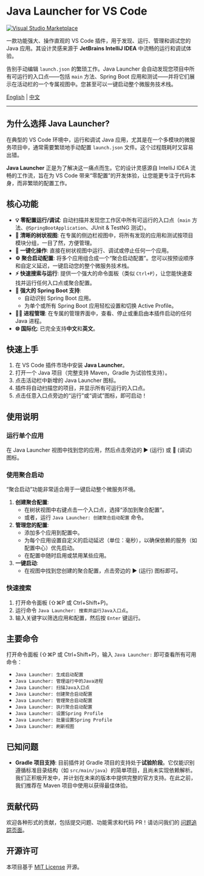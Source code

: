 # Java Launcher for VS Code

[![Visual Studio Marketplace](https://img.shields.io/visual-studio-marketplace/v/River.java-launcher?style=flat-square&label=Marketplace)](https://marketplace.visualstudio.com/items?itemName=River.java-launcher)

一款功能强大、操作直观的 VS Code 插件，用于发现、运行、管理和调试您的 Java 应用。其设计灵感来源于 **JetBrains IntelliJ IDEA** 中流畅的运行和调试体验。

告别手动编辑 `launch.json` 的繁琐工作。Java Launcher 会自动发现您项目中所有可运行的入口点——包括 `main` 方法、Spring Boot 应用和测试——并将它们展示在活动栏的一个专属视图中。您甚至可以一键启动整个微服务技术栈。

[English](./README.md) | [中文](./README.zh-cn.md)

---

## 为什么选择 Java Launcher?

在典型的 VS Code 环境中，运行和调试 Java 应用，尤其是在一个多模块的微服务项目中，通常需要繁琐地手动配置 `launch.json` 文件。这个过程既耗时又容易出错。

**Java Launcher** 正是为了解决这一痛点而生。它的设计灵感源自 IntelliJ IDEA 流畅的工作流，旨在为 VS Code 带来“零配置”的开发体验，让您能更专注于代码本身，而非繁琐的配置工作。

## 核心功能

- **💡 零配置运行/调试**: 自动扫描并发现您工作区中所有可运行的入口点（`main` 方法、`@SpringBootApplication`、JUnit & TestNG 测试）。
- **🌳 清晰的树状视图**: 在专属的侧边栏视图中，将所有发现的应用和测试按项目模块分组，一目了然，方便管理。
- **🚀 一键化操作**: 直接在树状视图中运行、调试或停止任何一个应用。
- **⚙️ 聚合启动配置**: 将多个应用组合成一个“聚合启动配置”。您可以按预设顺序和自定义延迟，一键启动您的整个微服务技术栈。
- **⚡ 快速搜索与运行**: 提供一个强大的命令面板（类似 `Ctrl+P`），让您能快速查找并运行任何入口点或聚合配置。
- **🍃 强大的 Spring Boot 支持**:
  - 自动识别 Spring Boot 应用。
  - 为单个或所有 Spring Boot 应用轻松设置和切换 Active Profile。
- **🏃‍♂️ 进程管理**: 在专属的管理界面中，查看、停止或重启由本插件启动的任何 Java 进程。
- **🌐 国际化**: 已完全支持**中文**和**英文**。

## 快速上手

1.  在 VS Code 插件市场中安装 **Java Launcher**。
2.  打开一个 Java 项目（完整支持 Maven，Gradle 为试验性支持）。
3.  点击活动栏中新增的 Java Launcher 图标。
4.  插件将自动扫描您的项目，并显示所有可运行的入口点。
5.  点击任意入口点旁边的“运行”或“调试”图标，即可启动！

## 使用说明

### 运行单个应用
在 Java Launcher 视图中找到您的应用，然后点击旁边的 ▶️ (运行) 或 🐞 (调试) 图标。

### 使用聚合启动
“聚合启动”功能非常适合用于一键启动整个微服务环境。

1.  **创建聚合配置**:
    - 在树状视图中右键点击一个入口点，选择“添加到聚合配置”。
    - 或者，运行 `Java Launcher: 创建聚合启动配置` 命令。
2.  **管理您的配置**:
    - 添加多个应用到配置中。
    - 为每个应用设置自定义的启动延迟（单位：毫秒），以确保依赖的服务（如配置中心）优先启动。
    - 在配置中随时启用或禁用某些应用。
3.  **一键启动**:
    - 在视图中找到您创建的聚合配置，点击旁边的 ▶️ (运行) 图标即可。

### 快速搜索
1.  打开命令面板 (⇧⌘P 或 Ctrl+Shift+P)。
2.  运行命令 `Java Launcher: 搜索并运行Java入口点`。
3.  输入关键字以筛选应用和配置，然后按 `Enter` 键运行。

## 主要命令

打开命令面板 (⇧⌘P 或 Ctrl+Shift+P)，输入 `Java Launcher:` 即可查看所有可用命令：

- `Java Launcher: 生成启动配置`
- `Java Launcher: 管理运行中的Java进程`
- `Java Launcher: 扫描Java入口点`
- `Java Launcher: 创建聚合启动配置`
- `Java Launcher: 管理聚合启动配置`
- `Java Launcher: 执行聚合启动配置`
- `Java Launcher: 设置Spring Profile`
- `Java Launcher: 批量设置Spring Profile`
- `Java Launcher: 刷新视图`

## 已知问题

- **Gradle 项目支持**: 目前插件对 Gradle 项目的支持处于**试验阶段**。它仅能识别遵循标准目录结构（如 `src/main/java`）的简单项目，且尚未实现依赖解析。我们正积极开发中，并计划在未来的版本中提供完整的官方支持。在此之前，我们推荐在 Maven 项目中使用以获得最佳体验。

## 贡献代码

欢迎各种形式的贡献，包括提交问题、功能需求和代码 PR！请访问我们的 [问题追踪页面](https://github.com/vaspike/Java-Launcher/issues)。

## 开源许可

本项目基于 [MIT License](./LICENSE) 开源。 